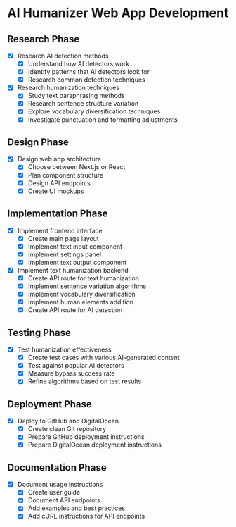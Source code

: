 # AI Humanizer Web App Development

## Research Phase
- [x] Research AI detection methods
  - [x] Understand how AI detectors work
  - [x] Identify patterns that AI detectors look for
  - [x] Research common detection techniques
- [x] Research humanization techniques
  - [x] Study text paraphrasing methods
  - [x] Research sentence structure variation
  - [x] Explore vocabulary diversification techniques
  - [x] Investigate punctuation and formatting adjustments

## Design Phase
- [x] Design web app architecture
  - [x] Choose between Next.js or React
  - [x] Plan component structure
  - [x] Design API endpoints
  - [x] Create UI mockups

## Implementation Phase
- [x] Implement frontend interface
  - [x] Create main page layout
  - [x] Implement text input component
  - [x] Implement settings panel
  - [x] Implement text output component
- [x] Implement text humanization backend
  - [x] Create API route for text humanization
  - [x] Implement sentence variation algorithms
  - [x] Implement vocabulary diversification
  - [x] Implement human elements addition
  - [x] Create API route for AI detection

## Testing Phase
- [x] Test humanization effectiveness
  - [x] Create test cases with various AI-generated content
  - [x] Test against popular AI detectors
  - [x] Measure bypass success rate
  - [x] Refine algorithms based on test results

## Deployment Phase
- [x] Deploy to GitHub and DigitalOcean
  - [x] Create clean Git repository
  - [x] Prepare GitHub deployment instructions
  - [x] Prepare DigitalOcean deployment instructions

## Documentation Phase
- [x] Document usage instructions
  - [x] Create user guide
  - [x] Document API endpoints
  - [x] Add examples and best practices
  - [x] Add cURL instructions for API endpoints
